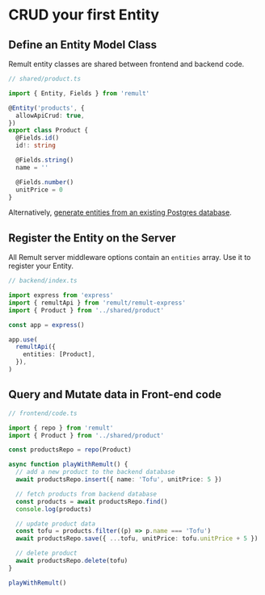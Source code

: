 # CRUD your first Entity

## Define an Entity Model Class

Remult entity classes are shared between frontend and backend code.

```ts
// shared/product.ts

import { Entity, Fields } from 'remult'

@Entity('products', {
  allowApiCrud: true,
})
export class Product {
  @Fields.id()
  id!: string

  @Fields.string()
  name = ''

  @Fields.number()
  unitPrice = 0
}
```

Alternatively, [generate entities from an existing Postgres database](./entities-codegen-from-db-schema.md).

## Register the Entity on the Server

All Remult server middleware options contain an `entities` array. Use it to register your Entity.

```ts
// backend/index.ts

import express from 'express'
import { remultApi } from 'remult/remult-express'
import { Product } from '../shared/product'

const app = express()

app.use(
  remultApi({
    entities: [Product],
  }),
)
```

## Query and Mutate data in Front-end code

```ts
// frontend/code.ts

import { repo } from 'remult'
import { Product } from '../shared/product'

const productsRepo = repo(Product)

async function playWithRemult() {
  // add a new product to the backend database
  await productsRepo.insert({ name: 'Tofu', unitPrice: 5 })

  // fetch products from backend database
  const products = await productsRepo.find()
  console.log(products)

  // update product data
  const tofu = products.filter((p) => p.name === 'Tofu')
  await productsRepo.save({ ...tofu, unitPrice: tofu.unitPrice + 5 })

  // delete product
  await productsRepo.delete(tofu)
}

playWithRemult()
```
